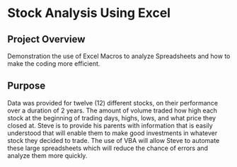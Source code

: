 # Stock Analysis Using Excel
## Project Overview
Demonstration the use of Excel Macros to analyze Spreadsheets and how to make the coding more efficient.
## Purpose
Data was provided for twelve (12) different stocks, on their performance over a duration of 2 years. The amount of volume traded how high each stock at the beginning of trading days, highs, lows, and what price they closed at. Steve is to provide his parents with information that is easily understood that will enable them to make good investments in whatever stock they decided to trade. The use of VBA will allow Steve to automate these large spreadsheets which will reduce the chance of errors and analyze them more quickly.
